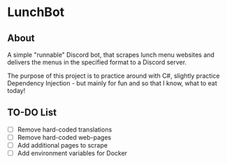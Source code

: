 ﻿# LunchBot

## About

A simple "runnable" Discord bot, that scrapes lunch menu websites and delivers the menus in the specified format to a Discord server.

The purpose of this project is to practice around with C#, slightly practice Dependency Injection - but mainly for fun and so that I know, what to eat today!

## TO-DO List

- [ ] Remove hard-coded translations
- [ ] Remove hard-coded web-pages
- [ ] Add additional pages to scrape
- [ ] Add environment variables for Docker